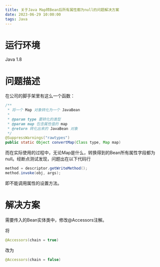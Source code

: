 ```yaml
---
title: 关于Java Map转Bean后所有属性都为null的问题解决方案
date: 2023-06-29 10:00:00
tags: Java
---
```

# 运行环境
Java 1.8
# 问题描述
在公司的脚手架里有这么一个函数：
```Java
/**
 * 将一个 Map 对象转化为一个 JavaBean
 *
 * @param type 要转化的类型
 * @param map 包含属性值的 map
 * @return 转化出来的 JavaBean 对象
 */
@SuppressWarnings("rawtypes")
public static Object convertMap(Class type, Map map)
```
而在实际使用的过程中，无论Map是什么，转换得到的Bean所有属性字段都为null。经断点测试发现，问题出在以下代码行

```java
method = descriptor.getWriteMethod();
method.invoke(obj, args);
```
即不能调用属性的设置方法。
# 解决方案
需要传入的Bean实体类中，修改@Accessors注解。

将
```Java
@Accessors(chain = true)
```
改为
```Java
@Accessors(chain = false)
```
